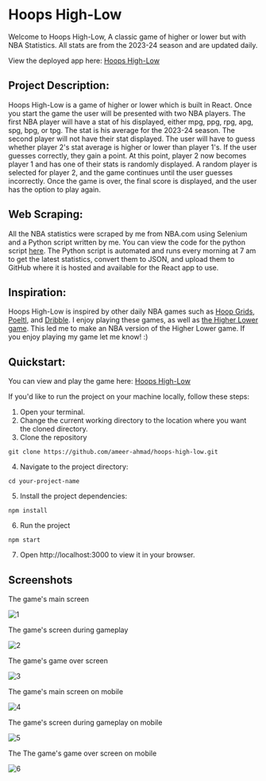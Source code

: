 # Hoops High-Low

Welcome to Hoops High-Low, A classic game of higher or lower but with NBA Statistics. All stats are from the 2023-24 season and are updated daily.

View the deployed app here: [Hoops High-Low](https://ameer-ahmad.github.io/hoops-high-low/)

## Project Description: 
Hoops High-Low is a game of higher or lower which is built in React. Once you start the game the user will be presented with two NBA players. The first NBA player will have a stat of his displayed, either mpg, ppg, rpg, apg, spg, bpg, or tpg. The stat is his average for the 2023-24 season. The second player will not have their stat displayed. The user will have to guess whether player 2's stat average is higher or lower than player 1's. If the user guesses correctly, they gain a point. At this point, player 2 now becomes player 1 and has one of their stats is randomly displayed. A random player is selected for player 2, and the game continues until the user guesses incorrectly. Once the game is over, the final score is displayed, and the user has the option to play again.

## Web Scraping:
All the NBA statistics were scraped by me from NBA.com using Selenium and a Python script written by me. You can view the code for the python script [here](https://github.com/ameer-ahmad/scrape-nba-stats). The Python script is automated and runs every morning at 7 am to get the latest statistics, convert them to JSON, and upload them to GitHub where it is hosted and available for the React app to use.

## Inspiration:
Hoops High-Low is inspired by other daily NBA games such as [Hoop Grids](https://www.hoopgrids.com/), [Poeltl](https://poeltl.dunk.town/), and [Dribble](https://dribblegame.com/). I enjoy playing these games, as well as [the Higher Lower game](https://www.higherlowergame.com/). This led me to make an NBA version of the Higher Lower game. If you enjoy playing my game let me know! :)

## Quickstart:
You can view and play the game here: [Hoops High-Low](https://ameer-ahmad.github.io/hoops-high-low/)

If you'd like to run the project on your machine locally, follow these steps:
1. Open your terminal.
2. Change the current working directory to the location where you want the cloned directory.
3. Clone the repository
```
git clone https://github.com/ameer-ahmad/hoops-high-low.git
```
4. Navigate to the project directory:
```
cd your-project-name
```
5. Install the project dependencies:
```
npm install
```
6. Run the project
```
npm start
```
7. Open http://localhost:3000 to view it in your browser.

## Screenshots

The game's main screen

![1](public/screenshot1.png)

The game's screen during gameplay

![2](public/screenshot2.png)

The game's game over screen

![3](public/screenshot3.png)

The game's main screen on mobile

![4](public/screenshot4.png)

The game's screen during gameplay on mobile

![5](public/screenshot5.png)

The The game's game over screen on mobile

![6](public/screenshot6.png)
